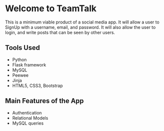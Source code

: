 # Welcome to TeamTalk

This is a minimum viable product of a social media app. It will allow a user  to SignUp with a username, email, and password. It will also allow the user to login, and write posts that can be seen by other users.


## Tools Used

 - Python
 - Flask framework
 - MySQL
 - Peewee
 - Jinja
 - HTML5, CSS3, Bootstrap

## Main Features of the App

 - Authentication
 - Relational Models
 - MySQL queries

